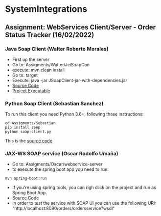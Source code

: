 # SystemIntegrations

## Assignment: WebServices Client/Server - Order Status Tracker (16/02/2022)

### Java Soap Client (Walter Roberto Morales)

- First up the server
- Go to: Assigments/Walter/JeiSoapCon
- execute: mvn clean install
- Go to: target
- Execute: java -jar JSoapClient-jar-with-dependencies.jar
- [Source Code](https://github.com/Gualtix/SystemIntegrations/tree/main/Assigments/Walter/JeiSoapCon/src/main/java/com/mycompany/jeisoapcon)
- [Project Executable](https://github.com/Gualtix/SystemIntegrations/tree/main/Assigments/Walter/JeiSoapCon/target)

### Python Soap Client (Sebastian Sanchez)

To run this client you need Python 3.6+, following these instructions:
```
cd Assigments/Sebastian
pip install zeep
python soap-client.py
```
This is the [source code](https://github.com/Gualtix/SystemIntegrations/blob/main/Assigments/Sebastian/soap-client.py)

### JAX-WS SOAP service (Oscar Rodolfo Umaña)

- Go to: Assigments/Oscar/webservice-server
- to execute the spring boot app you need to run:
```
mvn spring-boot:run
```
- If you're using spring tools, you can righ click on the project and run as Spring Boot App.
- [Source Code](https://github.com/Gualtix/SystemIntegrations/blob/main/Assigments/Oscar/webservice-server/src/main/java/com/oumana/OrderWsImpl.java)
- In order to test the service with SOAP UI you can use the following URI: "http://localhost:8080/orders/ordersservice?wsdl"

